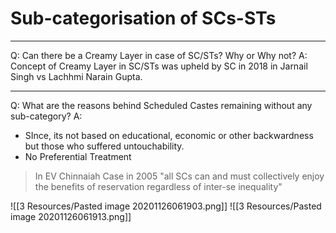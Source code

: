 # Sub-categorisation of SCs-STs

---

Q: Can there be a Creamy Layer in case of SC/STs? Why or Why not? 
A: Concept of Creamy Layer in SC/STs was upheld by SC in 2018 in Jarnail Singh vs Lachhmi Narain Gupta.

---

Q: What are the reasons behind Scheduled Castes remaining without any sub-category?
A: 
- SInce, its not based on educational, economic or other backwardness but those who suffered untouchability.
- No Preferential Treatment
> In EV Chinnaiah Case in 2005
> "all SCs can and must collectively enjoy the benefits of reservation regardless of inter-se inequality"  

![[3 Resources/Pasted image 20201126061903.png]]
![[3 Resources/Pasted image 20201126061913.png]]

